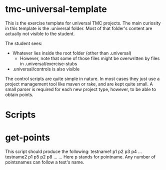 tmc-universal-template
======================

This is the exercise template for universal TMC projects. The main curiosity in this template is the .universal folder. Most of that folder's content are actually not visible to the student.

The student sees:
- Whatever lies inside the root folder (other than .universal)
  - However, note that some of those files might be overwritten by files in .universal/exercise-stubs
- .universal/controls is also visible

The control scripts are quite simple in nature. In most cases they just use a project management tool like maven or rake, and are kept quite small. A small parser is required for each new project type, however, to be able to obtain points.

Scripts
=======

# get-points
This script should produce the following:
testname1 p1 p2 p3 p4 ...
testname2 p1 p5 p2 p8 ...
...
Here p stands for pointname. Any number of pointsnames can follow a test's name.
